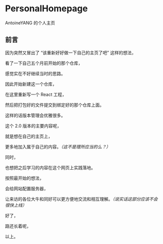 # PersonalHomepage
AntoineYANG 的个人主页



## 前言

因为突然又冒出了 “该重新好好做一下自己的主页了吧” 这样的想法，

看了一下自己五个月前开始的那个仓库，

感觉实在不好继续当时的思路。

因此开始新建这一个仓库，

在这里重新写一个 React 工程，

然后把打包好的文件提交到绑定好的那个仓库上面。

这样的话版本管理会优雅很多。

这个 2.0 版本的主要内容呢，

就是想在自己的主页上，

更多地加入属于自己的内容。_（这不是理所应当的么？）_

同时，

也想把之后学习的内容在这个网页上实践落地。

按照最开始的想法，

会给网站配置服务器，

让来访的各位大牛和同好可以更方便地交流和相互理解。_（说实话这部分应该不会很快上线）_

好了，

路还长着呢，

以上。